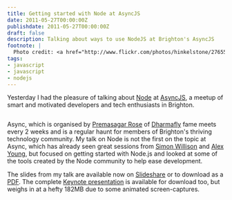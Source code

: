 ```yaml
---
title: Getting started with Node at AsyncJS
date: 2011-05-27T00:00:00Z
publishdate: 2011-05-27T00:00:00Z
draft: false
description: Talking about ways to use NodeJS at Brighton's AsyncJS
footnote: |
  Photo credit: <a href="http://www.flickr.com/photos/hinkelstone/2765597758/">Karl-Ludwig Poggemann</a>
tags:
- javascript
- javascript
- nodejs
---
```


Yesterday I had the pleasure of talking about <a href="http://nodejs.org">Node</a> at <a href="http://asyncjs.com/intro-nodejs/">AsyncJS</a><a></a>, a meetup of smart and motivated developers and tech enthusiasts in Brighton.

<img src="/images/getting-started-with-node-at-asyncjs.jpg" alt="">

<!--more-->


<p>Async, which is organised by <a href="http://twitter.com/premasagar">Premasagar Rose</a> of <a href="http://dharmafly.com">Dharmafly</a> fame meets every 2 weeks and is a regular haunt for members of Brighton's thriving technology community. My talk on Node is not the first on the topic at Async, which has already seen great sessions from <a href="http://asyncjs.com/nodejs/">Simon Willison</a> and <a href="http://asyncjs.com/express/">Alex Young</a>, but focused on getting started with Node.js and looked at some of the tools created by the Node community to help ease development.</p>
<p>The slides from my talk are available now on <a href="http://www.slideshare.net/philhawksworth/getting-started-with-developing-nodejs">Slideshare</a> or to download as a <a href="http://static.hawksworx.com/asyncjs-nodejs.pdf">PDF</a>. The complete <a href="http://static.hawksworx.com/asyncjs-nodejs.key">Keynote presentation</a> is available for download too, but weighs in at a hefty 182MB due to some animated screen-captures.</p>
